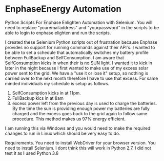 # EnphaseEnergy Automation
Python Scripts For Enphase Enlighten Automation with Selenium.
You will need to replace "youremailaddress" and "yourpassword" in the scripts to be able to login to enphase elighten and run the scripts.

I created these Selenium Python scripts out of frustration because Enphase provides no support for running commands against their API's. I wanted to be able to set a schedule that automatically switches my battery profile between FullBackup and SelfConsumption. 
I am aware that SelfConsumption kicks in when their is no SUN light. I wanted it to kick in later in the night because I first wanted to make use of my excess solar power sent to the grid. We have a "use it or lose it" setup, so nothing is carried over to the next month therefore I have to use that excess. 
For same minded individuals my schedule is setup as follows. 
1. SelfConsumption kicks in at 11pm.
2. FullBackup kics in at 8am 
3. excess power left from the previous day is used to charge the batteries.
By the time the sun is providing enough power my batteries are fully charged and the excess goes back to the grid again to follow same procedure.
This method makes us 97% energy efficient.

I am running this via Windows and you would need to make the required changes to run in Linux which should be very easy to do. 

Requirements.
You need to install WebDriver for your browser version.
You need to install Selenium.
I dont think this will work in Python 2.7. I did not test it as I used Python 3.8
